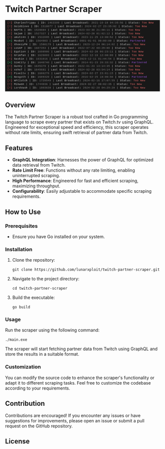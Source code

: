 # Twitch Partner Scraper

![Twitch Scraper](https://github.com/lunarxploit/twitch-partner-scraper/blob/main/preview.png)

## Overview

The Twitch Partner Scraper is a robust tool crafted in Go programming language to scrape every partner that exists on Twitch.tv using GraphQL. Engineered for exceptional speed and efficiency, this scraper operates without rate limits, ensuring swift retrieval of partner data from Twitch.

## Features

- **GraphQL Integration**: Harnesses the power of GraphQL for optimized data retrieval from Twitch.
- **Rate Limit Free**: Functions without any rate limiting, enabling uninterrupted scraping.
- **High Performance**: Engineered for fast and efficient scraping, maximizing throughput.
- **Configurability**: Easily adjustable to accommodate specific scraping requirements.

## How to Use

### Prerequisites

- Ensure you have Go installed on your system.

### Installation

1. Clone the repository:

    ```
    git clone https://github.com/lunarxploit/twitch-partner-scraper.git
    ```

2. Navigate to the project directory:

    ```
    cd twitch-partner-scraper
    ```

3. Build the executable:

    ```
    go build
    ```

### Usage

Run the scraper using the following command:

```
./main.exe
```


The scraper will start fetching partner data from Twitch using GraphQL and store the results in a suitable format.

### Customization

You can modify the source code to enhance the scraper's functionality or adapt it to different scraping tasks. Feel free to customize the codebase according to your requirements.

## Contribution

Contributions are encouraged! If you encounter any issues or have suggestions for improvements, please open an issue or submit a pull request on the GitHub repository.

## License
